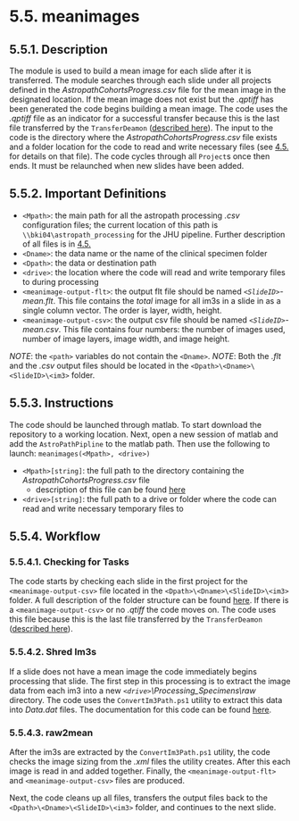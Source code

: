 # 5.5. meanimages

## 5.5.1. Description
The module is used to build a mean image for each slide after it is transferred. The module searches through each slide under all projects defined in the *AstropathCohortsProgress.csv* file for the mean image in the designated location. If the mean image does not exist but the *.qptiff* has been generated the code begins building a mean image. The code uses the *.qptiff* file as an indicator for a successful transfer because this is the last file transferred by the ```TransferDeamon``` ([described here](../../scans/transferdaemon#48-transfer-daemon)). The input to the code is the directory where the *AstropathCohortsProgress.csv* file exists and a folder location for the code to read and write necessary files (see [4.5.](../../scans/docs/AstroPathProcessingDirectoryandInitializingProjects.md#45-astropath_processing-directory-and-initializing-projects) for details on that file). The code cycles through all ```Project```s once then ends. It must be relaunched when new slides have been added. 

## 5.5.2. Important Definitions
   - ```<Mpath>```: the main path for all the astropath processing *.csv* configuration files; the current location of this path is ```\\bki04\astropath_processing``` for the JHU pipeline. Further description of all files is in [4.5.](../../scans/docs/AstroPathProcessingDirectoryandInitializingProjects.md#45-astropath_processing-directory-and-initializing-projects)
   - ```<Dname>```: the data name or the name of the clinical specimen folder
   - ```<Dpath>```: the data or destination path
   - ```<drive>```: the location where the code will read and write temporary files to during processing
   - ```<meanimage-output-flt>```: the output flt file should be named *```<SlideID>```-mean.flt*. This file contains the *total* image for all im3s in a slide in as a single column vector. The order is layer, width, height. 
   - ```<meanimage-output-csv>```: the output csv file should be named *```<SlideID>```-mean.csv*. This file contains four numbers: the number of images used, number of image layers, image width, and image height.
   
   *NOTE*: the ```<path>``` variables do not contain the ```<Dname>```. 
   *NOTE*: Both the *.flt* and the *.csv* output files should be located in the ```<Dpath>\<Dname>\<SlideID>\<im3>``` folder.
   

## 5.5.3. Instructions
The code should be launched through matlab. To start download the repository to a working location. Next, open a new session of matlab and add the ```AstroPathPipline``` to the matlab path. Then use the following to launch:
   ``` meanimages(<Mpath>, <drive>) ``` 
   - ```<Mpath>[string]```: the full path to the directory containing the *AstropathCohortsProgress.csv* file
      - description of this file can be found [here](../../scans/docs/AstroPathProcessingDirectoryandInitializingProjects.md#45-astropath_processing-directory-and-initializing-projects)
   - ```<drive>[string]```: the full path to a drive or folder where the code can read and write necessary temporary files to
   
## 5.5.4. Workflow
### 5.5.4.1. Checking for Tasks
The code starts by checking each slide in the first project for the ```<meanimage-output-csv>``` file located in the ```<Dpath>\<Dname>\<SlideID>\<im3>``` folder. A full description of the folder structure can be found [here](../../scans/docs/DirectoryOrganization.md#46-directory-organization). If there is a ```<meanimage-output-csv>``` or no *.qtiff* the code moves on. The code uses this file because this is the last file transferred by the ```TransferDeamon``` ([described here](../../scans/transferdaemon#48-transfer-daemon)). 

### 5.5.4.2. Shred Im3s
If a slide does not have a mean image the code immediately begins processing that slide. The first step in this processing is to extract the image data from each im3 into a new *```<drive>```\Processing_Specimens\raw* directory. The code uses the ```ConvertIm3Path.ps1``` utility to extract this data into *Data.dat* files. The documentation for this code can be found [here](../../utilities/Im3Tools#im3tools).

### 5.5.4.3. raw2mean
After the im3s are extracted by the ```ConvertIm3Path.ps1``` utility, the code checks the image sizing from the *.xml* files the utility creates. After this each image is read in and added together. Finally, the ```<meanimage-output-flt>``` and ```<meanimage-output-csv>``` files are produced. 

Next, the code cleans up all files, transfers the output files back to the ```<Dpath>\<Dname>\<SlideID>\<im3>``` folder, and continues to the next slide.
